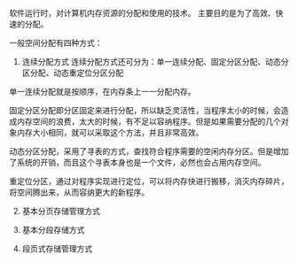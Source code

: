 软件运行时，对计算机内存资源的分配和使用的技术。
主要目的是为了高效、快速的分配。

一般空间分配有四种方式：

1. 连续分配方式
连续分配方式还可分为：单一连续分配、固定分区分配、动态分区分配、动态重定位分区分配

单一连续分配就是按顺序，在内存条上一一分配内存。

固定分区分配即分区固定来进行分配，所以缺乏灵活性，当程序太小的时候，会造成内存空间的浪费，太大的时候，有不足以容纳程序。但是如果需要分配的几个对象内存大小相同，就可以采取这个方法，并且非常高效。

动态分区分配，采用了寻表的方式，查找符合程序需要的空闲内存分区。但是增加了系统的开销，而且这个寻表本身也是一个文件，必然也会占用内存空间。

重定位分区，通过对程序实现进行定位，可以将内存快进行搬移，消灭内存碎片，将空间腾出来，从而容纳更大的新程序。

2. 基本分页存储管理方式

3. 基本分段存储方式

4. 段页式存储管理方式